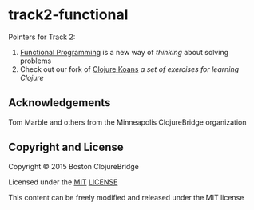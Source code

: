 # track2-functional

Pointers for Track 2:

1. [Functional Programming](Functional.md) is a new way of *thinking* about solving problems
1. Check out our fork of [Clojure Koans](https://github.com/clojurebridge-minneapolis/clojure-koans) *a set of exercises for learning Clojure*

## Acknowledgements
Tom Marble and others from the Minneapolis ClojureBridge organization

## Copyright and License

Copyright © 2015 Boston ClojureBridge

Licensed under the [MIT](http://opensource.org/licenses/MIT) [LICENSE](LICENSE)

This content can be freely modified and released under the MIT license
